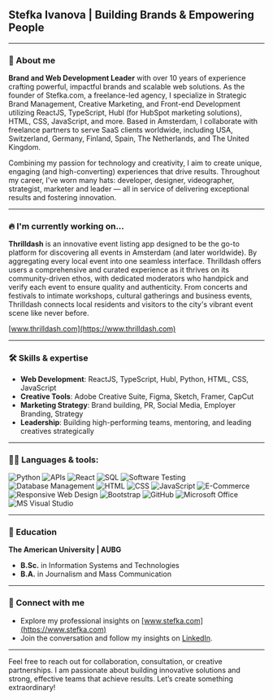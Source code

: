
## Stefka Ivanova | Building Brands & Empowering People

---

### 🚀 About me
**Brand and Web Development Leader** with over 10 years of experience crafting powerful, impactful brands and scalable web solutions. As the founder of Stefka.com, a freelance-led agency, I specialize in Strategic Brand Management, Creative Marketing, and Front-end Development utilizing ReactJS, TypeScript, Hubl (for HubSpot marketing solutions), HTML, CSS, JavaScript, and more. Based in Amsterdam, I collaborate with freelance partners to serve SaaS clients worldwide, including USA, Switzerland, Germany, Finland, Spain, The Netherlands, and The United Kingdom.

Combining my passion for technology and creativity, I aim to create unique, engaging (and high-converting) experiences that drive results. Throughout my career, I've worn many hats: developer, designer, videographer, strategist, marketer and leader — all in service of delivering exceptional results and fostering innovation.

---

### 🔥 I'm currently working on...
**Thrilldash** is an innovative event listing app designed to be the go-to platform for discovering all events in Amsterdam (and later worldwide). By aggregating every local event into one seamless interface. Thrilldash offers users a comprehensive and curated experience as it thrives on its community-driven ethos, with dedicated moderators who handpick and verify each event to ensure quality and authenticity. From concerts and festivals to intimate workshops, cultural gatherings and business events, Thrilldash connects local residents and visitors to the city's vibrant event scene like never before.

[www.thrilldash.com](https://www.thrilldash.com)

---

### 🛠️ Skills & expertise
- **Web Development**: ReactJS, TypeScript, Hubl, Python, HTML, CSS, JavaScript
- **Creative Tools**: Adobe Creative Suite, Figma, Sketch, Framer, CapCut
- **Marketing Strategy**: Brand building, PR, Social Media, Employer Branding, Strategy
- **Leadership**: Building high-performing teams, mentoring, and leading creatives strategically

---

### 👩‍💻 Languages & tools:
![Python](https://img.shields.io/badge/-Python-3776AB?style=flat&logo=python&logoColor=white)
![APIs](https://img.shields.io/badge/-APIs-00457C?style=flat&logo=api&logoColor=white)
![React](https://img.shields.io/badge/-React-61DAFB?style=flat&logo=react&logoColor=white)
![SQL](https://img.shields.io/badge/-SQL-CC2927?style=flat&logo=microsoft-sql-server&logoColor=white) 
![Software Testing](https://img.shields.io/badge/-Software%20Testing-6DB33F?style=flat&logo=checkmarx&logoColor=white)
![Database Management](https://img.shields.io/badge/-DBMS-003B57?style=flat&logo=databricks&logoColor=white) 
![HTML](https://img.shields.io/badge/-HTML-E34F26?style=flat&logo=html5&logoColor=white)
![CSS](https://img.shields.io/badge/-CSS-1572B6?style=flat&logo=css3&logoColor=white) 
![JavaScript](https://img.shields.io/badge/-JavaScript-F7DF1E?style=flat&logo=javascript&logoColor=white)
![E-Commerce](https://img.shields.io/badge/-E--Commerce-00A99D?style=flat&logo=shopify&logoColor=white)
![Responsive Web Design](https://img.shields.io/badge/-Responsive%20Web%20Design-1572B6?style=flat&logo=css3&logoColor=white)
![Bootstrap](https://img.shields.io/badge/-Bootstrap-563D7C?style=flat&logo=bootstrap&logoColor=white)
![GitHub](https://img.shields.io/badge/-GitHub-181717?style=flat&logo=github&logoColor=white)
![Microsoft Office](https://img.shields.io/badge/-Microsoft%20Office-D83B01?style=flat&logo=microsoft-office&logoColor=white)
![MS Visual Studio](https://img.shields.io/badge/-MS%20Visual%20Studio-5C2D91?style=flat&logo=visual-studio&logoColor=white)

---

### 🌱 Education
**The American University | AUBG**  
- **B.Sc.** in Information Systems and Technologies  
- **B.A.** in Journalism and Mass Communication

---

### 🔗 Connect with me
- Explore my professional insights on [www.stefka.com](https://www.stefka.com)
- Join the conversation and follow my insights on [LinkedIn](https://www.linkedin.com/in/excitement/).

--- 

Feel free to reach out for collaboration, consultation, or creative partnerships. I am passionate about building innovative solutions and strong, effective teams that achieve results. Let’s create something extraordinary!

